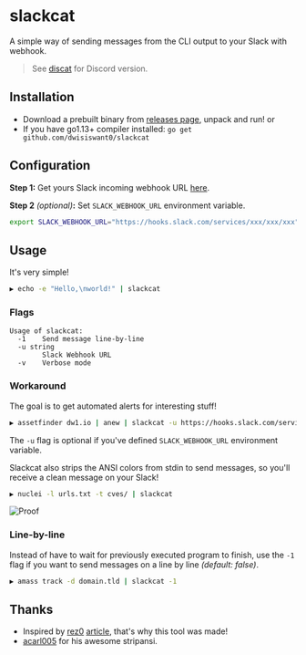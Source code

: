 # slackcat

A simple way of sending messages from the CLI output to your Slack with webhook.

> See [discat](https://github.com/dwisiswant0/discat) for Discord version.

## Installation

- Download a prebuilt binary from [releases page](https://github.com/dwisiswant0/slackcat/releases/latest), unpack and run! or
- If you have go1.13+ compiler installed: `go get github.com/dwisiswant0/slackcat`

## Configuration

**Step 1:** Get yours Slack incoming webhook URL [here](https://slack.com/intl/en-id/help/articles/115005265063-Incoming-webhooks-for-Slack).

**Step 2** _(optional)_**:** Set `SLACK_WEBHOOK_URL` environment variable.
```bash
export SLACK_WEBHOOK_URL="https://hooks.slack.com/services/xxx/xxx/xxx"
```

## Usage

It's very simple!

```bash
▶ echo -e "Hello,\nworld!" | slackcat
```

### Flags

```
Usage of slackcat:
  -1    Send message line-by-line
  -u string
        Slack Webhook URL
  -v    Verbose mode
```

### Workaround

The goal is to get automated alerts for interesting stuff!

```bash
▶ assetfinder dw1.io | anew | slackcat -u https://hooks.slack.com/services/xxx/xxx/xxx
```

The `-u` flag is optional if you've defined `SLACK_WEBHOOK_URL` environment variable.

Slackcat also strips the ANSI colors from stdin to send messages, so you'll receive a clean message on your Slack!

```bash
▶ nuclei -l urls.txt -t cves/ | slackcat
```

![Proof](https://user-images.githubusercontent.com/25837540/90967983-4d29a100-e511-11ea-9138-28b6901856dc.png)

### Line-by-line

Instead of have to wait for previously executed program to finish, use the `-1` flag if you want to send messages on a line by line _(default: false)_.

```bash
▶ amass track -d domain.tld | slackcat -1
```

## Thanks

- Inspired by [rez0](https://twitter.com/rez0__) [article](https://rez0.blog/hacking/2020/02/07/bugbounty-alert-automation-tips.html), that's why this tool was made!
- [acarl005](https://github.com/acarl005) for his awesome stripansi.
